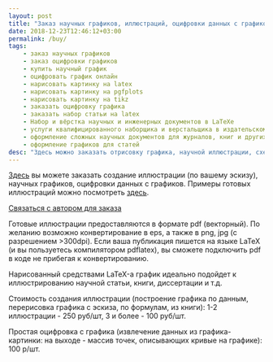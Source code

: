 ```yaml
---
layout: post
title: "Заказ научных графиков, иллюстраций, оцифровки данных с графиков"
date: 2018-12-23T12:46:12+03:00
permalink: /buy/
tags: 
    - заказ научных графиков
    - заказ оцифровки графиков
    - купить научный график
    - оцифровать график онлайн
    - нарисовать картинку на latex
    - нарисовать картинку на pgfplots
    - нарисовать картинку на tikz
    - заказать оцифровку графика
    - заказать набор статьи на latex
    - Набор и вёрстка научных и инженерных документов в LaTeXe
    - услуги квалифицированного наборщика и верстальщика в издательском пакете LaTeX
    - оформление сложных научных документов для журналов, книг и других печатных изданий
    - оформление графиков для статей
desc: "Здесь можно заказать отрисовку графика, научной иллюстрации, схемы эксперимента к статье, курсовой, научной работе"
---
```


[Здесь](https://vk.com/krasnuyi) вы можете заказать создание иллюстрации (по вашему эскизу), научных графиков, оцифровки данных с графиков. Примеры готовых иллюстраций можно посмотреть [здесь](/cook/gallery.html).

[Связаться с автором для заказа](https://vk.com/krasnuyi)

Готовые иллюстрации предоставляются в формате pdf (векторный). По желанию возможно конвертирование в eps, а также в png, jpg (с разрешением >300dpi). Если ваша публикация пишется на языке LaTeX (и вы пользуетесь компилятором pdflatex), вы сможете подключить pdf в коде не прибегая к конвертированию. 

Нарисованный средствами LaTeX-а график идеально подойдет к иллюстрированию научной статьи, книги, диссертации и т.д.

<!-- Пример создания графика по книге: -->

<!-- Пример оцифровки графика: -->

Стоимость создания иллюстрации (построение графика по данным, перерисовка графика с эскиза, по формулам, из книги): 1-2 иллюстрации - 250 руб/шт, 3 и более - 100 руб/шт.

Простая оцифровка с графика (извлечение данных из графика-картинки: на выходе - массив точек, описывающих кривые на графике): 100 р/шт.